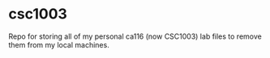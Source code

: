 # csc1003
Repo for storing all of my personal ca116 (now CSC1003) lab files to remove them from my local machines.
